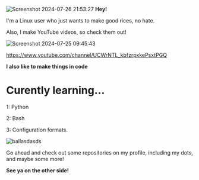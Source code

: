 ![Screenshot 2024-07-26 21:53:27](https://github.com/user-attachments/assets/0db9a496-5979-4a44-a81e-5ab1ea0b2049)
**Hey!**

I'm a Linux user who just wants to make good rices, no hate.

Also, I make YouTube videos, so check them out!

![Screenshot 2024-07-25 09:45:43](https://github.com/user-attachments/assets/aa4e8168-49ab-4f15-8616-8dda03c9d9a5)

https://www.youtube.com/channel/UCWrNTL_kbfzrpxkePsxtPGQ


**I also like to make things in code**

# Curently learning...

1: Python

2: Bash

3: Configuration formats.

![ballasdasds](https://github.com/user-attachments/assets/a1a1d2d2-7dfc-493a-a389-5623cc06ddd9)

Go ahead and check out some repositories on my profile, including my dots, and maybe some more!

**See ya on the other side!**
